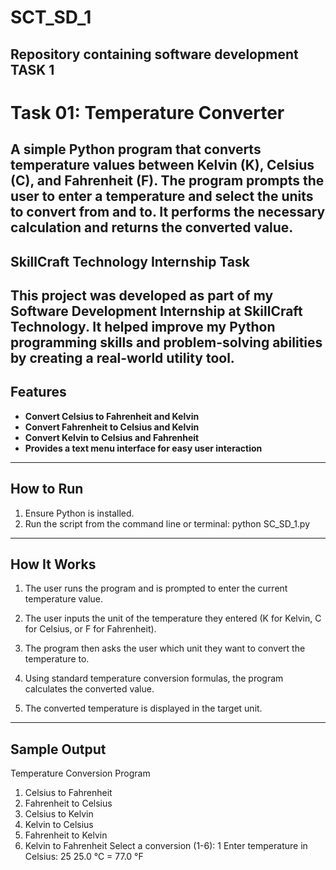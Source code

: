 # SCT_SD_1
Repository containing software development TASK 1
----------------------------------
# Task 01: Temperature Converter

A simple Python program that converts temperature values between **Kelvin (K)**, **Celsius (C)**, and **Fahrenheit (F)**. The program prompts the user to enter a temperature and select the units to convert from and to. It performs the necessary calculation and returns the converted value.
----------------------------------
## SkillCraft Technology Internship Task

This project was developed as part of my **Software Development Internship** at **SkillCraft Technology**. It helped improve my Python programming skills and problem-solving abilities by creating a real-world utility tool.
----------------------------------
## Features

- **Convert Celsius to Fahrenheit and Kelvin**
- **Convert Fahrenheit to Celsius and Kelvin**
- **Convert Kelvin to Celsius and Fahrenheit**
- **Provides a text menu interface for easy user interaction**
----------------------------------
## How to Run
1. Ensure Python is installed.
2. Run the script from the command line or terminal:
python SC_SD_1.py
----------------------------
## How It Works
1. The user runs the program and is prompted to enter the current temperature value.

2. The user inputs the unit of the temperature they entered (K for Kelvin, C for Celsius, or F for Fahrenheit).

3. The program then asks the user which unit they want to convert the temperature to.

4. Using standard temperature conversion formulas, the program calculates the converted value.

5. The converted temperature is displayed in the target unit.
-----------------------
## Sample Output

Temperature Conversion Program
1. Celsius to Fahrenheit
2. Fahrenheit to Celsius
3. Celsius to Kelvin
4. Kelvin to Celsius
5. Fahrenheit to Kelvin
6. Kelvin to Fahrenheit
Select a conversion (1-6): 1
Enter temperature in Celsius: 25
25.0 °C = 77.0 °F
